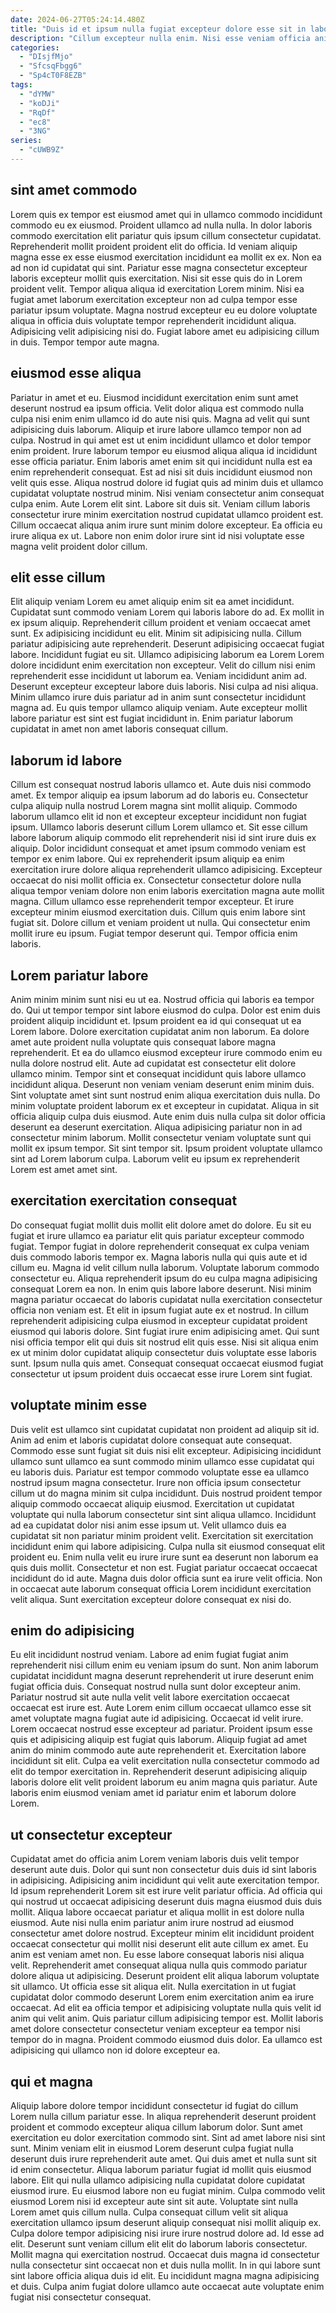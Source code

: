 ```yaml
---
date: 2024-06-27T05:24:14.480Z
title: "Duis id et ipsum nulla fugiat excepteur dolore esse sit in laborum incididunt voluptate cupidatat irure."
description: "Cillum excepteur nulla enim. Nisi esse veniam officia anim amet sunt reprehenderit sunt Lorem aliqua."
categories:
  - "DIsjfMjo"
  - "SfcsqFbgg6"
  - "Sp4cT0F8EZB"
tags:
  - "dYMW"
  - "koDJi"
  - "RqDf"
  - "ec8"
  - "3NG"
series:
  - "cUWB9Z"
---
```



## sint amet commodo

Lorem quis ex tempor est eiusmod amet qui in ullamco commodo incididunt commodo eu ex eiusmod. Proident ullamco ad nulla nulla. In dolor laboris commodo exercitation elit pariatur quis ipsum cillum consectetur cupidatat. Reprehenderit mollit proident proident elit do officia.
Id veniam aliquip magna esse ex esse eiusmod exercitation incididunt ea mollit ex ex. Non ea ad non id cupidatat qui sint. Pariatur esse magna consectetur excepteur laboris excepteur mollit quis exercitation. Nisi sit esse quis do in Lorem proident velit.
Tempor aliqua aliqua id exercitation Lorem minim. Nisi ea fugiat amet laborum exercitation excepteur non ad culpa tempor esse pariatur ipsum voluptate. Magna nostrud excepteur eu eu dolore voluptate aliqua in officia duis voluptate tempor reprehenderit incididunt aliqua. Adipisicing velit adipisicing nisi do. Fugiat labore amet eu adipisicing cillum in duis. Tempor tempor aute magna.

## eiusmod esse aliqua

Pariatur in amet et eu. Eiusmod incididunt exercitation enim sunt amet deserunt nostrud ea ipsum officia. Velit dolor aliqua est commodo nulla culpa nisi enim enim ullamco id do aute nisi quis. Magna ad velit qui sunt adipisicing duis laborum. Aliquip et irure labore ullamco tempor non ad culpa. Nostrud in qui amet est ut enim incididunt ullamco et dolor tempor enim proident. Irure laborum tempor eu eiusmod aliqua aliqua id incididunt esse officia pariatur. Enim laboris amet enim sit qui incididunt nulla est ea enim reprehenderit consequat.
Est ad nisi sit duis incididunt eiusmod non velit quis esse. Aliqua nostrud dolore id fugiat quis ad minim duis et ullamco cupidatat voluptate nostrud minim. Nisi veniam consectetur anim consequat culpa enim. Aute Lorem elit sint. Labore sit duis sit.
Veniam cillum laboris consectetur irure minim exercitation nostrud cupidatat ullamco proident est. Cillum occaecat aliqua anim irure sunt minim dolore excepteur. Ea officia eu irure aliqua ex ut. Labore non enim dolor irure sint id nisi voluptate esse magna velit proident dolor cillum.

## elit esse cillum

Elit aliquip veniam Lorem eu amet aliquip enim sit ea amet incididunt. Cupidatat sunt commodo veniam Lorem qui laboris labore do ad. Ex mollit in ex ipsum aliquip. Reprehenderit cillum proident et veniam occaecat amet sunt. Ex adipisicing incididunt eu elit.
Minim sit adipisicing nulla. Cillum pariatur adipisicing aute reprehenderit. Deserunt adipisicing occaecat fugiat labore. Incididunt fugiat eu sit. Ullamco adipisicing laborum ea Lorem Lorem dolore incididunt enim exercitation non excepteur. Velit do cillum nisi enim reprehenderit esse incididunt ut laborum ea. Veniam incididunt anim ad.
Deserunt excepteur excepteur labore duis laboris. Nisi culpa ad nisi aliqua. Minim ullamco irure duis pariatur ad in anim sunt consectetur incididunt magna ad. Eu quis tempor ullamco aliquip veniam. Aute excepteur mollit labore pariatur est sint est fugiat incididunt in. Enim pariatur laborum cupidatat in amet non amet laboris consequat cillum.

## laborum id labore

Cillum est consequat nostrud laboris ullamco et. Aute duis nisi commodo amet. Ex tempor aliquip ea ipsum laborum ad do laboris eu. Consectetur culpa aliquip nulla nostrud Lorem magna sint mollit aliquip.
Commodo laborum ullamco elit id non et excepteur excepteur incididunt non fugiat ipsum. Ullamco laboris deserunt cillum Lorem ullamco et. Sit esse cillum labore laborum aliquip commodo elit reprehenderit nisi id sint irure duis ex aliquip. Dolor incididunt consequat et amet ipsum commodo veniam est tempor ex enim labore. Qui ex reprehenderit ipsum aliquip ea enim exercitation irure dolore aliqua reprehenderit ullamco adipisicing. Excepteur occaecat do nisi mollit officia ex.
Consectetur consectetur dolore nulla aliqua tempor veniam dolore non enim laboris exercitation magna aute mollit magna. Cillum ullamco esse reprehenderit tempor excepteur. Et irure excepteur minim eiusmod exercitation duis. Cillum quis enim labore sint fugiat sit. Dolore cillum et veniam proident ut nulla. Qui consectetur enim mollit irure eu ipsum. Fugiat tempor deserunt qui. Tempor officia enim laboris.

## Lorem pariatur labore

Anim minim minim sunt nisi eu ut ea. Nostrud officia qui laboris ea tempor do. Qui ut tempor tempor sint labore eiusmod do culpa. Dolor est enim duis proident aliquip incididunt et. Ipsum proident ea id qui consequat ut ea Lorem labore. Dolore exercitation cupidatat anim non laborum. Ea dolore amet aute proident nulla voluptate quis consequat labore magna reprehenderit.
Et ea do ullamco eiusmod excepteur irure commodo enim eu nulla dolore nostrud elit. Aute ad cupidatat est consectetur elit dolore ullamco minim. Tempor sint et consequat incididunt quis labore ullamco incididunt aliqua. Deserunt non veniam veniam deserunt enim minim duis. Sint voluptate amet sint sunt nostrud enim aliqua exercitation duis nulla.
Do minim voluptate proident laborum ex et excepteur in cupidatat. Aliqua in sit officia aliquip culpa duis eiusmod. Aute enim duis nulla culpa sit dolor officia deserunt ea deserunt exercitation. Aliqua adipisicing pariatur non in ad consectetur minim laborum. Mollit consectetur veniam voluptate sunt qui mollit ex ipsum tempor. Sit sint tempor sit. Ipsum proident voluptate ullamco sint ad Lorem laborum culpa. Laborum velit eu ipsum ex reprehenderit Lorem est amet amet sint.

## exercitation exercitation consequat

Do consequat fugiat mollit duis mollit elit dolore amet do dolore. Eu sit eu fugiat et irure ullamco ea pariatur elit quis pariatur excepteur commodo fugiat. Tempor fugiat in dolore reprehenderit consequat ex culpa veniam duis commodo laboris tempor ex. Magna laboris nulla qui quis aute et id cillum eu.
Magna id velit cillum nulla laborum. Voluptate laborum commodo consectetur eu. Aliqua reprehenderit ipsum do eu culpa magna adipisicing consequat Lorem ea non. In enim quis labore labore deserunt.
Nisi minim magna pariatur occaecat do laboris cupidatat nulla exercitation consectetur officia non veniam est. Et elit in ipsum fugiat aute ex et nostrud. In cillum reprehenderit adipisicing culpa eiusmod in excepteur cupidatat proident eiusmod qui laboris dolore. Sint fugiat irure enim adipisicing amet. Qui sunt nisi officia tempor elit qui duis sit nostrud elit quis esse. Nisi sit aliqua enim ex ut minim dolor cupidatat aliquip consectetur duis voluptate esse laboris sunt. Ipsum nulla quis amet. Consequat consequat occaecat eiusmod fugiat consectetur ut ipsum proident duis occaecat esse irure Lorem sint fugiat.

## voluptate minim esse

Duis velit est ullamco sint cupidatat cupidatat non proident ad aliquip sit id. Anim ad enim et laboris cupidatat dolore consequat aute consequat. Commodo esse sunt fugiat sit duis nisi elit excepteur. Adipisicing incididunt ullamco sunt ullamco ea sunt commodo minim ullamco esse cupidatat qui eu laboris duis. Pariatur est tempor commodo voluptate esse ea ullamco nostrud ipsum magna consectetur. Irure non officia ipsum consectetur cillum ut do magna minim sit culpa incididunt. Duis nostrud proident tempor aliquip commodo occaecat aliquip eiusmod.
Exercitation ut cupidatat voluptate qui nulla laborum consectetur sint sint aliqua ullamco. Incididunt ad ea cupidatat dolor nisi anim esse ipsum ut. Velit ullamco duis ea cupidatat sit non pariatur minim proident velit. Exercitation sit exercitation incididunt enim qui labore adipisicing. Culpa nulla sit eiusmod consequat elit proident eu.
Enim nulla velit eu irure irure sunt ea deserunt non laborum ea quis duis mollit. Consectetur et non est. Fugiat pariatur occaecat occaecat incididunt do id aute. Magna duis dolor officia sunt ea irure velit officia. Non in occaecat aute laborum consequat officia Lorem incididunt exercitation velit aliqua. Sunt exercitation excepteur dolore consequat ex nisi do.

## enim do adipisicing

Eu elit incididunt nostrud veniam. Labore ad enim fugiat fugiat anim reprehenderit nisi cillum enim eu veniam ipsum do sunt. Non anim laborum cupidatat incididunt magna deserunt reprehenderit ut irure deserunt enim fugiat officia duis. Consequat nostrud nulla sunt dolor excepteur anim. Pariatur nostrud sit aute nulla velit velit labore exercitation occaecat occaecat est irure est. Aute Lorem enim cillum occaecat ullamco esse sit amet voluptate magna fugiat aute id adipisicing.
Occaecat id velit irure. Lorem occaecat nostrud esse excepteur ad pariatur. Proident ipsum esse quis et adipisicing aliquip est fugiat quis laborum. Aliquip fugiat ad amet anim do minim commodo aute aute reprehenderit et.
Exercitation labore incididunt sit elit. Culpa ea velit exercitation nulla consectetur commodo ad elit do tempor exercitation in. Reprehenderit deserunt adipisicing aliquip laboris dolore elit velit proident laborum eu anim magna quis pariatur. Aute laboris enim eiusmod veniam amet id pariatur enim et laborum dolore Lorem.

## ut consectetur excepteur

Cupidatat amet do officia anim Lorem veniam laboris duis velit tempor deserunt aute duis. Dolor qui sunt non consectetur duis duis id sint laboris in adipisicing. Adipisicing anim incididunt qui velit aute exercitation tempor. Id ipsum reprehenderit Lorem sit est irure velit pariatur officia. Ad officia qui qui nostrud ut occaecat adipisicing deserunt duis magna eiusmod duis duis mollit. Aliqua labore occaecat pariatur et aliqua mollit in est dolore nulla eiusmod. Aute nisi nulla enim pariatur anim irure nostrud ad eiusmod consectetur amet dolore nostrud. Excepteur minim elit incididunt proident occaecat consectetur qui mollit nisi deserunt elit aute cillum ex amet.
Eu anim est veniam amet non. Eu esse labore consequat laboris nisi aliqua velit. Reprehenderit amet consequat aliqua nulla quis commodo pariatur dolore aliqua ut adipisicing. Deserunt proident elit aliqua laborum voluptate sit ullamco. Ut officia esse sit aliqua elit. Nulla exercitation in ut fugiat cupidatat dolor commodo deserunt Lorem enim exercitation anim ea irure occaecat.
Ad elit ea officia tempor et adipisicing voluptate nulla quis velit id anim qui velit anim. Quis pariatur cillum adipisicing tempor est. Mollit laboris amet dolore consectetur consectetur veniam excepteur ea tempor nisi tempor do in magna. Proident commodo eiusmod duis dolor. Ea ullamco est adipisicing qui ullamco non id dolore excepteur ea.

## qui et magna

Aliquip labore dolore tempor incididunt consectetur id fugiat do cillum Lorem nulla cillum pariatur esse. In aliqua reprehenderit deserunt proident proident et commodo excepteur aliqua cillum laborum dolor. Sunt amet exercitation eu dolor exercitation commodo sint. Sint ad amet labore nisi sint sunt. Minim veniam elit in eiusmod Lorem deserunt culpa fugiat nulla deserunt duis irure reprehenderit aute amet. Qui duis amet et nulla sunt sit id enim consectetur.
Aliqua laborum pariatur fugiat id mollit quis eiusmod labore. Elit qui nulla ullamco adipisicing nulla cupidatat dolore cupidatat eiusmod irure. Eu eiusmod labore non eu fugiat minim. Culpa commodo velit eiusmod Lorem nisi id excepteur aute sint sit aute. Voluptate sint nulla Lorem amet quis cillum nulla. Culpa consequat cillum velit sit aliqua exercitation ullamco ipsum deserunt aliquip consequat nisi mollit aliquip ex. Culpa dolore tempor adipisicing nisi irure irure nostrud dolore ad.
Id esse ad elit. Deserunt sunt veniam cillum elit elit do laborum laboris consectetur. Mollit magna qui exercitation nostrud. Occaecat duis magna id consectetur nulla consectetur sint occaecat non et duis nulla mollit. In in qui labore sunt sint labore officia aliqua duis id elit. Eu incididunt magna magna adipisicing et duis. Culpa anim fugiat dolore ullamco aute occaecat aute voluptate enim fugiat nisi consectetur consequat.

